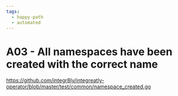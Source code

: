 ```yaml
---
tags:
  - happy-path
  - automated
---
```


# A03 - All namespaces have been created with the correct name

https://github.com/integr8ly/integreatly-operator/blob/master/test/common/namespace_created.go
